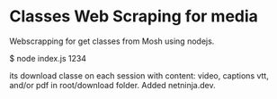 # Classes Web Scraping for media
Webscrapping for get classes from Mosh using nodejs.

$ node index.js 1234

its download classe on each session with content: video, captions vtt, and/or pdf in root/download folder.
Added netninja.dev.

